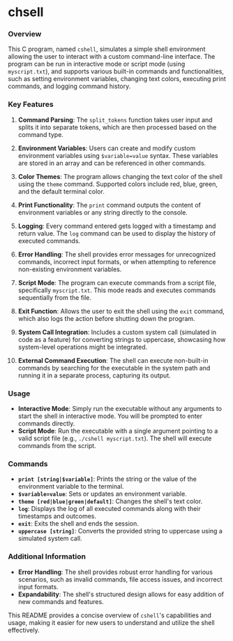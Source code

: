 # chsell
### Overview

This C program, named `cshell`, simulates a simple shell environment allowing the user to interact with a custom command-line interface. The program can be run in interactive mode or script mode (using `myscript.txt`), and supports various built-in commands and functionalities, such as setting environment variables, changing text colors, executing print commands, and logging command history.

### Key Features

1. **Command Parsing**: The `split_tokens` function takes user input and splits it into separate tokens, which are then processed based on the command type.

2. **Environment Variables**: Users can create and modify custom environment variables using `$variable=value` syntax. These variables are stored in an array and can be referenced in other commands.

3. **Color Themes**: The program allows changing the text color of the shell using the `theme` command. Supported colors include red, blue, green, and the default terminal color.

4. **Print Functionality**: The `print` command outputs the content of environment variables or any string directly to the console.

5. **Logging**: Every command entered gets logged with a timestamp and return value. The `log` command can be used to display the history of executed commands.

6. **Error Handling**: The shell provides error messages for unrecognized commands, incorrect input formats, or when attempting to reference non-existing environment variables.

7. **Script Mode**: The program can execute commands from a script file, specifically `myscript.txt`. This mode reads and executes commands sequentially from the file.

8. **Exit Function**: Allows the user to exit the shell using the `exit` command, which also logs the action before shutting down the program.

9. **System Call Integration**: Includes a custom system call (simulated in code as a feature) for converting strings to uppercase, showcasing how system-level operations might be integrated.

10. **External Command Execution**: The shell can execute non-built-in commands by searching for the executable in the system path and running it in a separate process, capturing its output.

### Usage

- **Interactive Mode**: Simply run the executable without any arguments to start the shell in interactive mode. You will be prompted to enter commands directly.
- **Script Mode**: Run the executable with a single argument pointing to a valid script file (e.g., `./cshell myscript.txt`). The shell will execute commands from the script.

### Commands

- **`print [string|$variable]`**: Prints the string or the value of the environment variable to the terminal.
- **`$variable=value`**: Sets or updates an environment variable.
- **`theme [red|blue|green|default]`**: Changes the shell's text color.
- **`log`**: Displays the log of all executed commands along with their timestamps and outcomes.
- **`exit`**: Exits the shell and ends the session.
- **`uppercase [string]`**: Converts the provided string to uppercase using a simulated system call.

### Additional Information

- **Error Handling**: The shell provides robust error handling for various scenarios, such as invalid commands, file access issues, and incorrect input formats.
- **Expandability**: The shell's structured design allows for easy addition of new commands and features.

This README provides a concise overview of `cshell`'s capabilities and usage, making it easier for new users to understand and utilize the shell effectively.
